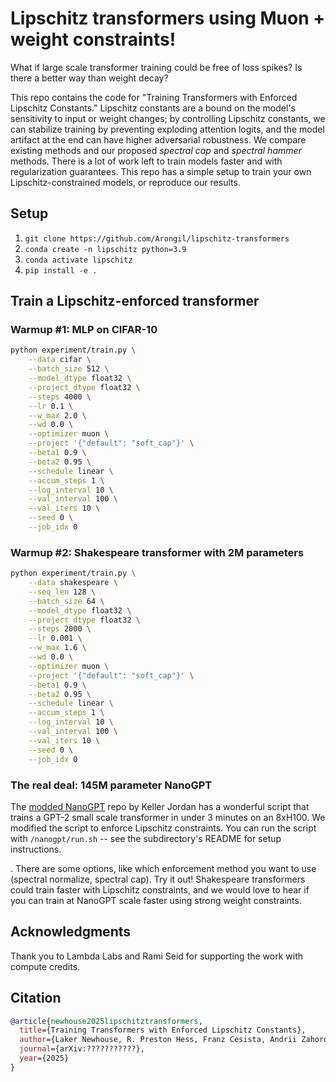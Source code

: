 # Lipschitz transformers using Muon + weight constraints!

What if large scale transformer training could be free of loss spikes? Is there a better way than weight decay?

This repo contains the code for "Training Transformers with Enforced Lipschitz Constants." Lipschitz constants are a bound on the model's sensitivity to input or weight changes; by controlling Lipschitz constants, we can stabilize training by preventing exploding attention logits, and the model artifact at the end can have higher adversarial robustness. We compare existing methods and our proposed _spectral cap_ and _spectral hammer_ methods. There is a lot of work left to train models faster and with regularization guarantees. This repo has a simple setup to train your own Lipschitz-constrained models, or reproduce our results.

## Setup

1. `git clone https://github.com/Arongil/lipschitz-transformers`
2. `conda create -n lipschitz python=3.9`
3. `conda activate lipschitz`
4. `pip install -e .`

## Train a Lipschitz-enforced transformer

### Warmup #1: MLP on CIFAR-10

```bash
python experiment/train.py \
    --data cifar \
    --batch_size 512 \
    --model_dtype float32 \
    --project_dtype float32 \
    --steps 4000 \
    --lr 0.1 \
    --w_max 2.0 \
    --wd 0.0 \
    --optimizer muon \
    --project '{"default": "soft_cap"}' \
    --beta1 0.9 \
    --beta2 0.95 \
    --schedule linear \
    --accum_steps 1 \
    --log_interval 10 \
    --val_interval 100 \
    --val_iters 10 \
    --seed 0 \
    --job_idx 0
```

### Warmup #2: Shakespeare transformer with 2M parameters

```bash
python experiment/train.py \
    --data shakespeare \
    --seq_len 128 \
    --batch_size 64 \
    --model_dtype float32 \
    --project_dtype float32 \
    --steps 2000 \
    --lr 0.001 \
    --w_max 1.6 \
    --wd 0.0 \
    --optimizer muon \
    --project '{"default": "soft_cap"}' \
    --beta1 0.9 \
    --beta2 0.95 \
    --schedule linear \
    --accum_steps 1 \
    --log_interval 10 \
    --val_interval 100 \
    --val_iters 10 \
    --seed 0 \
    --job_idx 0
```

### The real deal: 145M parameter NanoGPT

The [modded NanoGPT](https://github.com/KellerJordan/modded-nanogpt) repo by Keller Jordan has a wonderful script that trains a GPT-2 small scale transformer in under 3 minutes on an 8xH100. We modified the script to enforce Lipschitz constraints. You can run the script with `/nanogpt/run.sh` -- see the subdirectory's README for setup instructions.



. There are some options, like which enforcement method you want to use (spectral normalize, spectral cap). Try it out! Shakespeare transformers could train faster with Lipschitz constraints, and we would love to hear if you can train at NanoGPT scale faster using strong weight constraints.

## Acknowledgments

Thank you to Lambda Labs and Rami Seid for supporting the work with compute credits.

## Citation

```bibtex
@article{newhouse2025lipschitztransformers,
  title={Training Transformers with Enforced Lipschitz Constants},
  author={Laker Newhouse, R. Preston Hess, Franz Cesista, Andrii Zahorodnii, Jeremy Bernstein, Phillip Isola},
  journal={arXiv:???????????},
  year={2025}
}
```